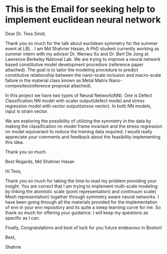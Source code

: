 # This is the Email for seeking help to implement euclidean neural network

Dear Dr. Tess Smid,

Thank you so much for the talk about euclidean symmetry for the summer event at LBL . I am Md Shahrier Hasan, A PhD student currently working as summer intern with my advisor Dr. Wenwu Xu and Dr. Bert De Jong at Lawrence Berkeley National Lab. We are trying to improve  a neural network based constitutive model development procedure (reference paper attached). The goal is to tailor the modeling procedure to predict constitutive relationship between the nano-scale inclusion and macro-scale failure in the material class known as Metal Matrix Nano-composites(reference proposal attached).

In this project we have two types of Neural Network(NN). One is Defect Classification NN model with scaler output(defect mode) and stress regression model with vector output(stress vector). In both NN models, input is strain vector.  

We are exploring the possibility of utilizing the symmetry in the data by making the classification nn model frame invariant and the stress regression nn model equivariant to reduce the training data required. I would really appreciate your comments and feedback about the feasibility implementing this idea.  

Thank you so much.

Best Regards,
Md Shahrier Hasan


Hi Tess,

Thank you so much for taking the time to read my problem providing your insight. You are correct that I am trying to implement multi-scale modeling by linking the atomistic scale (point representation) and continuum scale( Mesh representation) togather through symmetry aware neural networks. I have been going through all the materials provided for the implementation of enn in your enn repository and its quite a steep learning curve for me. So thank so much for offering your guidance. I will keep my questions as specific as I can.   

Finally, Congratulations and best of luck for you future endeavour in Boston! 

Best,

Shahrie
